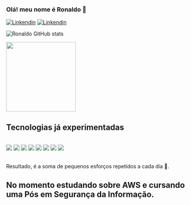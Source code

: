 ### Olá! meu nome é Ronaldo 💪

[![Linkendin](https://img.shields.io/badge/LinkedIn-0077B5?style=for-the-badge&logo=linkedin&logoColor=white)](https://www.linkedin.com/in/ronaldo-paroski-432144119)
[![Linkendin](https://img.shields.io/badge/Instagram-E4405F?style=for-the-badge&logo=instagram&logoColor=white)](https://www.instagram.com/ronaldoparoski)


![Ronaldo GitHub stats](https://github-readme-stats.vercel.app/api?username=ronaldoparoski&show_icons=true&theme=dracula)
<div>
     <img height="188em" src="https://github-readme-stats-mu-one-70.vercel.app/api/top-langs/?username=ronaldoparoski&layout=compact&theme=nord" />
</div>

## Tecnologias já experimentadas
<div style="display: inline_block"><br/>
    <img alingn="center" alt"imagem" src="https://img.shields.io/badge/HTML-239120?style=for-the-badge&logo=html5&logoColor=white" />
    <img alingn="center" alt"imagem" src="https://img.shields.io/badge/CSS-239120?&style=for-the-badge&logo=css3&logoColor=red" />
    <img alingn="center" alt"imagem" src="https://img.shields.io/badge/JavaScript-F7DF1E?style=for-the-badge&logo=javascript&logoColor=black" />
   <img alingn="center" alt"imagem" src="https://img.shields.io/badge/PHP-777BB4?style=for-the-badge&logo=php&logoColor=white" />
   <img alingn="center" alt"imagem" src="https://img.shields.io/badge/C-00599C?style=for-the-badge&logo=c&logoColor=white" />
   <img alingn="center" alt"imagem" src="https://img.shields.io/badge/Arduino_IDE-00979D?style=for-the-badge&logo=arduino&logoColor=white" />
   <img alingn="center" alt"imagem" src="https://img.shields.io/badge/Node.js-43853D?style=for-the-badge&logo=node.js&logoColor=white" />
   <img alingn="center" alt"imagem" src="https://img.shields.io/badge/Amazon_AWS-232F3E?style=for-the-badge&logo=amazon-aws&logoColor=white" />
</div><br/>

Resultado, é a soma de pequenos esforços repetidos a cada dia 💪.


## No momento estudando sobre AWS e cursando uma Pós em Segurança da Informação.




